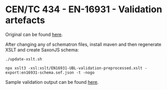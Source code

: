 # CEN/TC 434 - EN-16931 - Validation artefacts

Original can be found [here](https://github.com/ConnectingEurope/eInvoicing-EN16931/tree/master/ubl/schematron).

After changing any of schematron files, install maven and then regenerate XSLT and create SaxonJS schema:
```shell
./update-xslt.sh

npx xslt3 -xsl:xslt/EN16931-UBL-validation-preprocessed.xslt -export:en16931-schema.sef.json -t -nogo
```

Sample validation output can be found [here](examples/response.xml).
